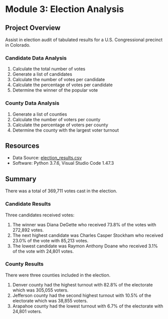 # Module 3: Election Analysis

## Project Overview
Assist in election audit of tabulated results for a U.S. Congressional precinct in Colorado. 

### Candidate Data Analysis
1. Calculate the total number of votes
2. Generate a list of candidates
3. Calculate the number of votes per candidate
4. Calculate the percentage of votes per candidate
5. Determine the winner of the popular vote

### County Data Analysis
1. Generate a list of counties
2. Calculate the number of voters per county
3. Calculate the percentage of voters per county
4. Determine the county with the largest voter turnout

## Resources
- Data Source: [election_results.csv](./Resources/election_results.csv)
- Software: Python 3.7.6, Visual Studio Code 1.47.3

## Summary
There was a total of 369,711 votes cast in the election.
### Candidate Results 
Three candidates received votes:
 1. The winner was Diana DeGette who received 73.8% of the votes with 272,892 votes.
 2. The next highest candidate was Charles Casper Stockham who received 23.0% of the vote with 85,213 votes.
 3. The lowest candidate was Raymon Anthony Doane who received 3.1% of the vote with 24,801 votes.


### County Results
There were three counties included in the election.  
1. Denver county had the highest turnout with 82.8% of the electorate which was 305,055 voters.  
2. Jefferson county had the second highest turnout with 10.5% of the electorate which was 38,855 voters.  
3. Arapahoe county had the lowest turnout with 6.7% of the electorate with 24,801 voters.  



